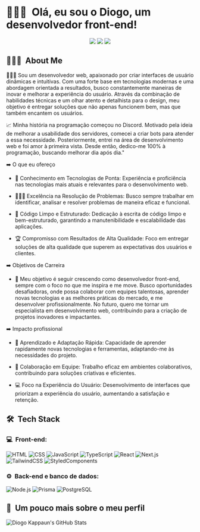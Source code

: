 <h1>🙋🏻‍♂️ &nbsp;Olá, eu sou o Diogo, um desenvolvedor front-end!</h1>
<p align="center">
<a href="https://diogokappaun.vercel.app/"><img src="https://img.shields.io/badge/-diogokappaun.vercel.app-3423A6?style=flat-square&logo=Google-Chrome&logoColor=white"/></a>
<a href="www.linkedin.com/in/diogo-kappaun"><img src="https://img.shields.io/badge/-Diogo%20Kappaun-0077B5?style=flat-square&logo=Linkedin&logoColor=white"/></a>
<a href="mailto:diogohkappaun@gmail.com"><img src="https://img.shields.io/badge/-diogohkappaun@gmail.com-D14836?style=flat-square&logo=Gmail&logoColor=white"/></a>

</p>

<h2> 👨🏻‍💻 &nbsp;About Me </h2>
👨🏻‍🚀 Sou um desenvolvedor web, apaixonado por criar interfaces de usuário dinâmicas e intuitivas. Com uma forte base em tecnologias modernas e uma abordagem orientada a resultados, busco constantemente maneiras de inovar e melhorar a experiência do usuário. Através da combinação de habilidades técnicas e um olhar atento e detalhista para o design, meu objetivo é entregar soluções que não apenas funcionem bem, mas que também encantem os usuários.

📈 Minha história na programação começou no Discord. Motivado pela ideia de melhorar a usabilidade dos servidores, comecei a criar bots para atender a essa necessidade. Posteriormente, entrei na área de desenvolvimento web e foi amor à primeira vista. Desde então, dedico-me 100% à programação, buscando melhorar dia após dia."

➡️ O que eu ofereço

- 🔧 Conhecimento em Tecnologias de Ponta: Experiência e proficiência nas tecnologias mais atuais e relevantes para o desenvolvimento web.

- 🕵🏻‍♂️ Excelência na Resolução de Problemas: Busco sempre trabalhar em identificar, analisar e resolver problemas de maneira eficaz e funcional.

- 🧹 Código Limpo e Estruturado: Dedicação à escrita de código limpo e bem-estruturado, garantindo a manutenibilidade e escalabilidade das aplicações.

- 🏆 Compromisso com Resultados de Alta Qualidade: Foco em entregar soluções de alta qualidade que superem as expectativas dos usuários e clientes.

➡️ Objetivos de Carreira

- 🚀 Meu objetivo é seguir crescendo como desenvolvedor front-end, sempre com o foco no que me inspira e me move. Busco oportunidades desafiadoras, onde possa colaborar com equipes talentosas, aprender novas tecnologias e as melhores práticas do mercado, e me desenvolver profissionalmente. No futuro, quero me tornar um especialista em desenvolvimento web, contribuindo para a criação de projetos inovadores e impactantes.

➡️ Impacto profissional

- 💨 Aprendizado e Adaptação Rápida: Capacidade de aprender rapidamente novas tecnologias e ferramentas, adaptando-me às necessidades do projeto.

- 🦺 Colaboração em Equipe: Trabalho eficaz em ambientes colaborativos, contribuindo para soluções criativas e eficientes.

- 💻 Foco na Experiência do Usuário: Desenvolvimento de interfaces que priorizam a experiência do usuário, aumentando a satisfação e retenção.

<h2> 🛠 &nbsp;Tech Stack</h2>
<h3>💻 &nbsp;Front-end:</h3>

![HTML](https://img.shields.io/badge/-HTML-333333?style=flat&logo=HTML5)
![CSS](https://img.shields.io/badge/-CSS-333333?style=flat&logo=CSS3&logoColor=1572B6)
![JavaScript](https://img.shields.io/badge/-JavaScript-333333?style=flat&logo=javascript)
![TypeScript](https://img.shields.io/badge/-TypeScript-333333?style=flat&logo=typescript&logoColor=2D79C7)
![React](https://img.shields.io/badge/-React-333333?style=flat&logo=react)
![Next.js](https://img.shields.io/badge/-Next.js-333333?style=flat&logo=nextdotjs)
![TailwindCSS](https://img.shields.io/badge/-TailwindCSS-333333?style=flat&logo=tailwindcss)
![StyledComponents](https://img.shields.io/badge/-styledcomponents-333333?style=flat&logo=styledcomponents)

<h3>⚙️ &nbsp;Back-end e banco de dados:</h3>

![Node.js](https://img.shields.io/badge/-Node.js-333333?style=flat&logo=node.js)
![Prisma](https://img.shields.io/badge/-Prisma-333333?style=flat&logo=prisma)
![PostgreSQL](https://img.shields.io/badge/-PostgreSQL-333333?style=flat&logo=postgresql)

<h2>🚀 &nbsp;Um pouco mais sobre o meu perfil</h2>

![Diogo Kappaun's GitHub Stats](https://github-readme-stats.vercel.app/api?username=diogo-kappaun&show_icons=true&theme=catppuccin_mocha )
